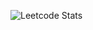 ![Leetcode Stats](https://leetcode.card.workers.dev/LiceyMax?theme=dark&font=source_code_pro&extension=null)
